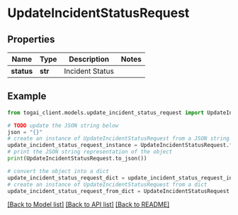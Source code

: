 # UpdateIncidentStatusRequest


## Properties

Name | Type | Description | Notes
------------ | ------------- | ------------- | -------------
**status** | **str** | Incident Status | 

## Example

```python
from togai_client.models.update_incident_status_request import UpdateIncidentStatusRequest

# TODO update the JSON string below
json = "{}"
# create an instance of UpdateIncidentStatusRequest from a JSON string
update_incident_status_request_instance = UpdateIncidentStatusRequest.from_json(json)
# print the JSON string representation of the object
print(UpdateIncidentStatusRequest.to_json())

# convert the object into a dict
update_incident_status_request_dict = update_incident_status_request_instance.to_dict()
# create an instance of UpdateIncidentStatusRequest from a dict
update_incident_status_request_from_dict = UpdateIncidentStatusRequest.from_dict(update_incident_status_request_dict)
```
[[Back to Model list]](../README.md#documentation-for-models) [[Back to API list]](../README.md#documentation-for-api-endpoints) [[Back to README]](../README.md)


